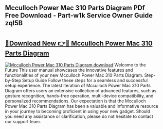 ## Mcculloch Power Mac 310 Parts Diagram PDf Free Download - Part-w1k Service Owner Guide zqI5B

# <h2><a href="http://dfprak.blite.top/?on=Mcculloch+Power+Mac+310+Parts+Diagram">🔗Download New 👉🔴 Mcculloch Power Mac 310 Parts Diagram</a></h2>

[![Mcculloch Power Mac 310 Parts Diagram download](https://i.imgur.com/lujVjoI.png)](http://dfprak.blite.top/?on=Mcculloch+Power+Mac+310+Parts+Diagram)
Welcome to the Future This user manual showcases the innovative features and functionalities of your new Mcculloch Power Mac 310 Parts Diagram. Step-by-Step Setup Guide Follow these steps for a seamless and successful setup experience. The latest iteration of Mcculloch Power Mac 310 Parts Diagram offers users an extensive collection of advanced features, such as gesture recognition, hands-free operation, multi-device compatibility, and personalized recommendations. Our expectation is that the Mcculloch Power Mac 310 Parts Diagram has been a valuable and informative resource in your journey to becoming proficient in using your new gadget. Should you need any assistance or clarification, please do not hesitate to contact our support team.

